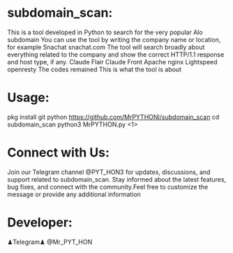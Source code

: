 # subdomain_scan:
This is a tool developed in Python to search for the very popular Alo subdomain You can use the tool by writing the company name or location, for example Snachat snachat.com  The tool will search broadly about everything related to the company and show the correct HTTP/1.1 response and host type, if any. Claude Flair Claude Front Apache nginx Lightspeed openresty The codes remained This is what the tool is about

# Usage:
pkg install git python
https://github.com/MrPYTHONI/subdomain_scan
cd subdomain_scan
python3 MrPYTHON.py <domain> <1>

# Connect with Us:
Join our Telegram channel @PYT_HON3 for updates, discussions, and support related to subdomain_scan. Stay informed about the latest features, bug fixes, and connect with the community.Feel free to customize the message or provide any additional information

# Developer:
♟Telegram♟ 
@Mr_PYT_HON
